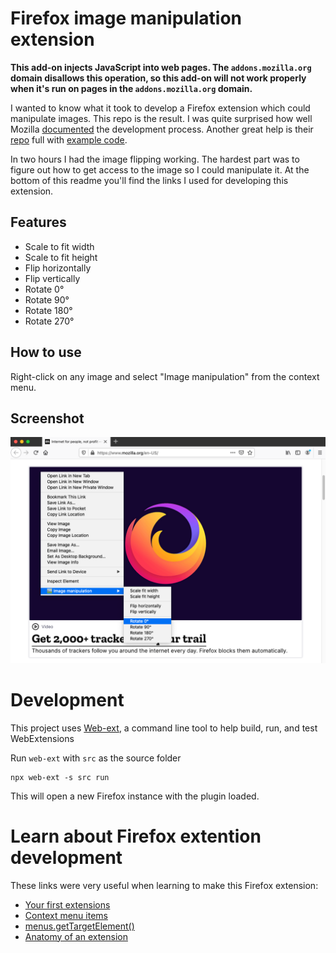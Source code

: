 # Firefox image manipulation extension

**This add-on injects JavaScript into web pages. The `addons.mozilla.org` domain disallows this operation, so this add-on will not work properly when it's run on pages in the `addons.mozilla.org` domain.**

I wanted to know what it took to develop a Firefox extension which could manipulate images. This repo is the result. I was quite surprised how well Mozilla [documented](https://developer.mozilla.org/en-US/docs/Mozilla/Add-ons/WebExtensions) the development process. Another great help is their [repo](https://github.com/mdn/webextensions-examples) full with [example code](https://github.com/mdn/webextensions-examples).

In two hours I had the image flipping working. The hardest part was to figure out how to get access to the image so I could manipulate it. At the bottom of this readme you'll find the links I used for developing this extension.

## Features

- Scale to fit width
- Scale to fit height
- Flip horizontally
- Flip vertically
- Rotate 0°
- Rotate 90°
- Rotate 180°
- Rotate 270°

## How to use
Right-click on any image and select "Image manipulation" from the context menu.

## Screenshot
![add-on screenshot](./artwork/screenshot.png "screenshot")

# Development
This project uses [Web-ext](https://github.com/mozilla/web-ext), a command line tool to help build, run, and test WebExtensions

Run `web-ext` with `src` as the source folder
```
npx web-ext -s src run
```

This will open a new Firefox instance with the plugin loaded.

# Learn about Firefox extention development

These links were very useful when learning to make this Firefox extension:
- [Your first extensions](https://developer.mozilla.org/en-US/docs/Mozilla/Add-ons/WebExtensions/Your_first_WebExtension)
- [Context menu items](https://developer.mozilla.org/en-US/docs/Mozilla/Add-ons/WebExtensions/user_interface/Context_menu_items)
- [menus.getTargetElement()](https://developer.mozilla.org/en-US/docs/Mozilla/Add-ons/WebExtensions/API/menus/getTargetElement)
- [Anatomy of an extension](https://developer.mozilla.org/en-US/docs/Mozilla/Add-ons/WebExtensions/Anatomy_of_a_WebExtension#Background_scripts)